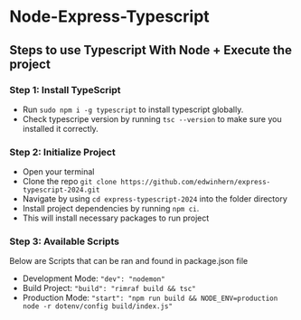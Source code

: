 # Node-Express-Typescript

## Steps to use Typescript With Node + Execute the project

### Step 1: Install TypeScript
- Run `sudo npm i -g typescript` to install typescript globally.
- Check typescripe version by running `tsc --version` to make sure you installed it correctly.

### Step 2: Initialize Project
- Open your terminal
- Clone the repo `git clone https://github.com/edwinhern/express-typescript-2024.git`
- Navigate by using `cd express-typescript-2024` into the folder directory
- Install project dependencies by running `npm ci`.
- This will install necessary packages to run project

### Step 3: Available Scripts
Below are Scripts that can be ran and found in package.json file
-  Development Mode: `"dev": "nodemon"`
-  Build Project: `"build": "rimraf build && tsc"`
-  Production Mode: `"start": "npm run build && NODE_ENV=production node -r dotenv/config build/index.js"`
